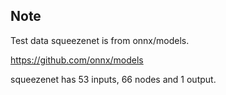 ## Note
Test data squeezenet is from onnx/models.

https://github.com/onnx/models

squeezenet has 53 inputs, 66 nodes and 1 output.
